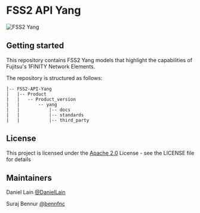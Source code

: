 # FSS2 API Yang

![FSS2 Yang](http://www.fujitsu.com/global/resources/design/stylesheets/images/css_images/fujitsu/symbolmark.gif)

Getting started
---
This repository contains FSS2 Yang models that highlight the capabilities of Fujitsu's 1FINITY Network Elements. 

The repository is structured as follows:
```
|-- FSS2-API-Yang
|   |-- Product
|   |   -- Product_version
|   |       -- yang
|   |           |-- docs
|   |           |-- standards
|   |           |-- third_party
```
License
----
This project is licensed under the [Apache 2.0](https://github.com/FujitsuNetworkCommunications/FSS2-Yang/blob/master/LICENSE) License - see the LICENSE file for details


## Maintainers 

Daniel Lain  [@DanielLain](https://github.com/orgs/FujitsuNetworkCommunications/people/DanielLain)

Suraj Bennur [@bennfnc](https://github.com/orgs/FujitsuNetworkCommunications/people/bennfnc)
